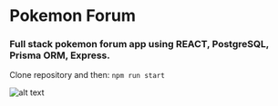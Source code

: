 # Pokemon Forum
### Full stack pokemon forum app using REACT, PostgreSQL, Prisma ORM, Express.

Clone repository and then:
```npm run start```

![alt text](./readmeImages/e4919d770ee44a314bd5bb584f6d05d9.jpg)


